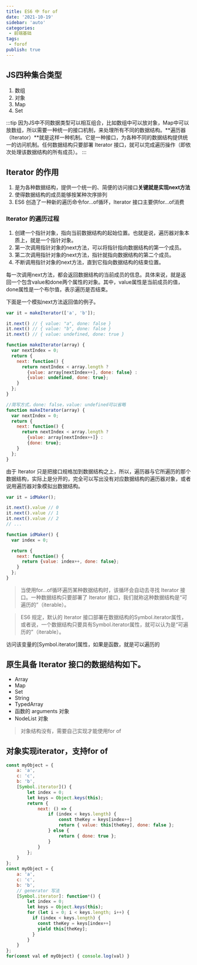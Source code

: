 ```yaml
---
title: ES6 中 for of
date: '2021-10-19'
sidebar: 'auto'
categories:
 - 前端基础
tags:
 - forof
publish: true
---
```


## JS四种集合类型
1. 数组
2. 对象
3. Map
4. Set

:::tip
因为JS中不同数据类型可以相互组合，比如数组中可以放对象，Map中可以放数组，所以需要一种统一的接口机制，来处理所有不同的数据结构。**遍历器（Iterator）**就是这样一种机制。它是一种接口，为各种不同的数据结构提供统一的访问机制。任何数据结构只要部署 Iterator 接口，就可以完成遍历操作（即依次处理该数据结构的所有成员）。
:::

## Iterator 的作用
1. 是为各种数据结构，提供一个统一的、简便的访问接口**关键就是实现next方法**
2. 使得数据结构的成员能够按某种次序排列
3. ES6 创造了一种新的遍历命令for...of循环，Iterator 接口主要供for...of消费

### Iterator 的遍历过程
1. 创建一个指针对象，指向当前数据结构的起始位置。也就是说，遍历器对象本质上，就是一个指针对象。
2. 第一次调用指针对象的next方法，可以将指针指向数据结构的第一个成员。
3. 第二次调用指针对象的next方法，指针就指向数据结构的第二个成员。
4. 不断调用指针对象的next方法，直到它指向数据结构的结束位置。

每一次调用next方法，都会返回数据结构的当前成员的信息。具体来说，就是返回一个包含value和done两个属性的对象。其中，value属性是当前成员的值，done属性是一个布尔值，表示遍历是否结束。

下面是一个模拟next方法返回值的例子。
```js
var it = makeIterator(['a', 'b']);

it.next() // { value: "a", done: false }
it.next() // { value: "b", done: false }
it.next() // { value: undefined, done: true }

function makeIterator(array) {
  var nextIndex = 0;
  return {
    next: function() {
      return nextIndex < array.length ?
        {value: array[nextIndex++], done: false} :
        {value: undefined, done: true};
    }
  };
}

//简写方式，done: false，value: undefined可以省略
function makeIterator(array) {
  var nextIndex = 0;
  return {
    next: function() {
      return nextIndex < array.length ?
        {value: array[nextIndex++]} :
        {done: true};
    }
  };
}
```

由于 Iterator 只是把接口规格加到数据结构之上，所以，遍历器与它所遍历的那个数据结构，实际上是分开的，完全可以写出没有对应数据结构的遍历器对象，或者说用遍历器对象模拟出数据结构。

```js
var it = idMaker();

it.next().value // 0
it.next().value // 1
it.next().value // 2
// ...

function idMaker() {
  var index = 0;

  return {
    next: function() {
      return {value: index++, done: false};
    }
  };
}
```

> 当使用for...of循环遍历某种数据结构时，该循环会自动去寻找 Iterator 接口。一种数据结构只要部署了 Iterator 接口，我们就称这种数据结构是“可遍历的”（iterable）。

> ES6 规定，默认的 Iterator 接口部署在数据结构的Symbol.iterator属性，或者说，一个数据结构只要具有Symbol.iterator属性，就可以认为是“可遍历的”（iterable）。

访问该变量的[Symbol.iterator]属性，如果是函数，就是可以遍历的


## 原生具备 Iterator 接口的数据结构如下。
- Array
- Map
- Set
- String
- TypedArray
- 函数的 arguments 对象
- NodeList 对象

> 对象结构没有，需要自己实现才能使用for of

## 对象实现iterator，支持for of
```js
const myObject = {
    a: 'a',
    c: 'c',
    b: 'b',
    [Symbol.iterator]() {
        let index = 0;
        let keys = Object.keys(this);
        return {
            next: () => {
                if (index < keys.length) {
                    const theKey = keys[index++]
                    return { value: this[theKey], done: false };
                } else {
                    return { done: true };
                }
            }
        };
    }
};
const myObject = {
    a: 'a',
    c: 'c',
    b: 'b',
    // generator 写法
    [Symbol.iterator]: function*() {
        let index = 0;
        let keys = Object.keys(this);
        for (let i = 0; i < keys.length; i++) {
          if (index < keys.length) {
            const theKey = keys[index++]
            yield this[theKey];
          }
        }
    }
};
for(const val of myObject) { console.log(val) }
```